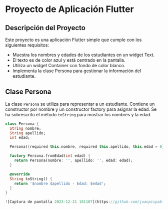 # Proyecto de Aplicación Flutter

## Descripción del Proyecto

Este proyecto es una aplicación Flutter simple que cumple con los siguientes requisitos:

- Muestra los nombres y edades de los estudiantes en un widget Text.
- El texto es de color azul y está centrado en la pantalla.
- Utiliza un widget Container con fondo de color blanco.
- Implementa la clase Persona para gestionar la información del estudiante.

## Clase Persona

La clase `Persona` se utiliza para representar a un estudiante. Contiene un constructor por nombre y un constructor factory para asignar la edad. Se ha sobrescrito el método `toString` para mostrar los nombres y la edad.

```dart
class Persona {
  String nombre;
  String apellido;
  int edad;

  Persona({required this.nombre, required this.apellido, this.edad = 0});

  factory Persona.fromEdad(int edad) {
    return Persona(nombre: '', apellido: '', edad: edad);
  }

  @override
  String toString() {
    return '$nombre $apellido - Edad: $edad';
  }
}

![Captura de pantalla 2023-12-21 181107](https://github.com/juanpispablo200/Examen_Parcial1/assets/116582110/5f3058ae-bf6b-4c0f-b953-ed48842b397f)
